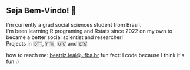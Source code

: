 ## Seja Bem-Vindo! 👋

I'm currently a grad social sciences student from Brasil. <br>
I'm been learning R programing and Rstats since 2022 on my own to became a better social scientist and researcher! <br>
Projects in 🇧🇷, 🇫🇷, 🇺🇸 and 🇪🇸

how to reach me: beatriz.leal@ufba.br
fun fact: I code because I think it's fun :)

